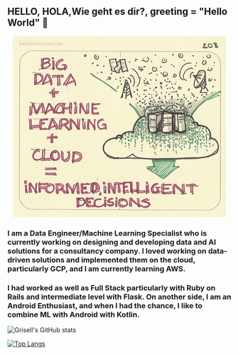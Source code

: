 ## HELLO, HOLA,Wie geht es dir?, greeting = "Hello World"  👋

<p align="center">
  <img src="https://github.com/grisreyesrios/grisreyesrios/blob/main/bigdata_ml_cloud.jpg">
</p>

### I am a Data Engineer/Machine Learning Specialist who is currently working on designing and developing data and AI solutions for a consultancy company. I loved working on data-driven solutions and implemented them on the cloud, particularly GCP, and I am currently learning AWS.
### I had worked as well as Full Stack particularly with Ruby on Rails and intermediate level with Flask. On another side, I am an Android Enthusiast, and when I had the chance, I like to combine ML with Android with Kotlin.

![Grisell's GitHub stats](https://github-readme-stats.vercel.app/api?username=grisreyesrios&show_icons=true)

[![Top Langs](https://github-readme-stats.vercel.app/api/top-langs/?username=grisreyesrios&langs_count=8)](https://github.com/grisreyesrios/github-readme-stats)





<!--
**grisreyesrios/grisreyesrios** is a ✨ _special_ ✨ repository because its `README.md` (this file) appears on your GitHub profile.

Here are some ideas to get you started:

- 🔭 I’m currently working on ...
- 🌱 I’m currently learning ...
- 👯 I’m looking to collaborate on ...
- 🤔 I’m looking for help with ...
- 💬 Ask me about ...
- 📫 How to reach me: ...
- 😄 Pronouns: ...
- ⚡ Fun fact: ...
-->
